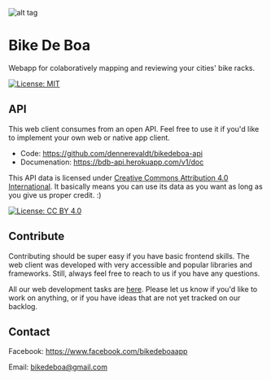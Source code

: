 ![alt tag](https://www.bikedeboa.com.br/apple-touch-icon.png)
# Bike De Boa 

Webapp for colaboratively mapping and reviewing your cities' bike racks.

[![License: MIT](https://img.shields.io/badge/License-MIT-yellow.svg)](https://opensource.org/licenses/MIT)


## API

This web client consumes from an open API. Feel free to use it if you'd like to implement your own web or native app client.
* Code: https://github.com/dennerevaldt/bikedeboa-api
* Documenation: https://bdb-api.herokuapp.com/v1/doc

This API data is licensed under [Creative Commons Attribution 4.0 International](https://creativecommons.org/licenses/by/4.0/). It basically means you can use its data as you want as long as you give us proper credit. :)

[![License: CC BY 4.0](https://licensebuttons.net/l/by/4.0/80x15.png)](http://creativecommons.org/licenses/by/4.0/)


## Contribute

Contributing should be super easy if you have basic frontend skills. The web client was developed with very accessible and popular libraries and frameworks. Still, always feel free to reach to us if you have any questions.

All our web development tasks are [here](https://trello.com/b/C9HizZN0/bike-de-boa-dev-web). Please let us know if you'd like to work on anything, or if you have ideas that are not yet tracked on our backlog.

## Contact

Facebook: https://www.facebook.com/bikedeboaapp

Email: bikedeboa@gmail.com
